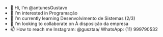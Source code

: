 - 👋 Hi, I’m @antunesGustavo
- 👀 I’m interested in Programação
- 🌱 I’m currently learning Desenvolvimento de Sistemas (2/3)
- 💞️ I’m looking to collaborate on À disposição da empresa
- 📫 How to reach me Instagram: @gusztaa/ WhatsApp: (11) 999790532

<!---
antunesGustavo/antunesGustavo is a ✨ special ✨ repository because its `README.md` (this file) appears on your GitHub profile.
You can click the Preview link to take a look at your changes.
--->
